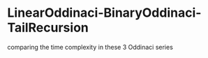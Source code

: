 # LinearOddinaci-BinaryOddinaci-TailRecursion
comparing the time complexity in these 3 Oddinaci series
